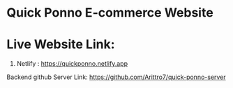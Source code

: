 # Quick Ponno E-commerce Website

# Live Website Link: 
1. Netlify : https://quickponno.netlify.app


Backend github Server Link:
https://github.com/Arittro7/quick-ponno-server


